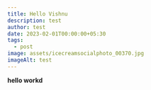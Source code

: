 ```yaml
---
title: Hello Vishnu
description: test
author: test
date: 2023-02-01T00:00:00+05:30
tags:
  - post
image: assets/icecreamsocialphoto_00370.jpg
imageAlt: test
---
```

**h﻿ello workd**